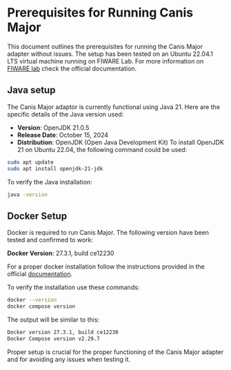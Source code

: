# Prerequisites for Running Canis Major


This document outlines the prerequisites for running the Canis Major adapter without issues. The setup has been tested on an Ubuntu 22.04.1 LTS virtual machine running on FIWARE Lab. For more information on [FIWARE lab](https://www.fiware.org/developers/fiware-lab/) check the official documentation.

## Java setup

The Canis Major adaptor is currently functional using Java 21. Here are the specific details of the Java version used:

- **Version**: OpenJDK 21.0.5
- **Release Date**: October 15, 2024
- **Distribution**: OpenJDK (Open Java Development Kit)
To install OpenJDK 21 on Ubuntu 22.04, the following command could be used:

````bash
sudo apt update
sudo apt install openjdk-21-jdk
````
To verify the Java installation:
````bash
java -version
````

## Docker Setup

Docker is required to run Canis Major. The following version have been tested and confirmed to work:

**Docker Version**: 27.3.1, build ce12230


For a proper docker installation follow the instructions provided in the official [documentation](https://docs.docker.com/engine/install/ubuntu/).

To verify the installation use these commands:
```bash
docker --version
docker compose version
```
The output will be similar to this:

```bash
Docker version 27.3.1, build ce12230
Docker Compose version v2.29.7
```

Proper setup is crucial for the proper functioning of the Canis Major adapter and for avoiding any issues when testing it.


